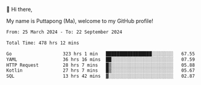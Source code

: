 👋 Hi there,

My name is Puttapong (Ma), welcome to my GitHub profile!

<!--START_SECTION:waka-->

```txt
From: 25 March 2024 - To: 22 September 2024

Total Time: 478 hrs 12 mins

Go                   323 hrs 1 min   █████████████████░░░░░░░░   67.55 %
YAML                 36 hrs 16 mins  ██░░░░░░░░░░░░░░░░░░░░░░░   07.59 %
HTTP Request         28 hrs 7 mins   █▒░░░░░░░░░░░░░░░░░░░░░░░   05.88 %
Kotlin               27 hrs 7 mins   █▒░░░░░░░░░░░░░░░░░░░░░░░   05.67 %
SQL                  13 hrs 42 mins  ▓░░░░░░░░░░░░░░░░░░░░░░░░   02.87 %
```

<!--END_SECTION:waka-->
